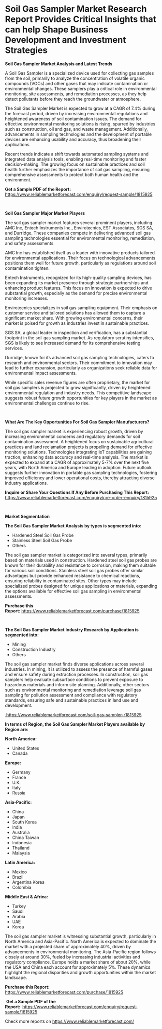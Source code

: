 <p><h1>Soil Gas Sampler Market Research Report Provides Critical Insights that can help Shape Business Development and Investment Strategies</h1></p><p><strong>Soil Gas Sampler Market Analysis and Latest Trends</strong></p>
<p><p>A Soil Gas Sampler is a specialized device used for collecting gas samples from the soil, primarily to analyze the concentration of volatile organic compounds (VOCs) and other gases that may indicate contamination or environmental changes. These samplers play a critical role in environmental monitoring, site assessments, and remediation processes, as they help detect pollutants before they reach the groundwater or atmosphere.</p><p>The Soil Gas Sampler Market is expected to grow at a CAGR of 7.4% during the forecast period, driven by increasing environmental regulations and heightened awareness of soil contamination issues. The demand for effective environmental monitoring solutions is rising, spurred by industries such as construction, oil and gas, and waste management. Additionally, advancements in sampling technologies and the development of portable devices are enhancing usability and accuracy, thus broadening their applications.</p><p>Recent trends indicate a shift towards automated sampling systems and integrated data analysis tools, enabling real-time monitoring and faster decision-making. The growing focus on sustainable practices and soil health further emphasizes the importance of soil gas sampling, ensuring comprehensive assessments to protect both human health and the environment.</p></p>
<p><strong>Get a Sample PDF of the Report:&nbsp;</strong> <a href="https://www.reliablemarketforecast.com/enquiry/request-sample/1815925?utm_campaign=2289&utm_medium=2&utm_source=Github&utm_content=ia&utm_term=19022025&utm_id=soil-gas-sampler">https://www.reliablemarketforecast.com/enquiry/request-sample/1815925</a></p>
<p>&nbsp;</p>
<p><strong>Soil Gas Sampler Major Market Players</strong></p>
<p><p>The soil gas sampler market features several prominent players, including AMC Inc, Entech Instruments Inc., Envirotecnics, EST Associates, SGS SA, and Durridge. These companies compete in delivering advanced soil gas sampling technologies essential for environmental monitoring, remediation, and safety assessments.</p><p>AMC Inc has established itself as a leader with innovative products tailored for environmental applications. Their focus on technological advancements positions them well for future growth, particularly as regulations around soil contamination tighten.</p><p>Entech Instruments, recognized for its high-quality sampling devices, has been expanding its market presence through strategic partnerships and enhancing product features. This focus on innovation is expected to drive substantial growth, especially as the demand for precise environmental monitoring increases.</p><p>Envirotecnics specializes in soil gas sampling equipment. Their emphasis on customer service and tailored solutions has allowed them to capture a significant market share. With growing environmental concerns, their market is poised for growth as industries invest in sustainable practices.</p><p>SGS SA, a global leader in inspection and verification, has a substantial footprint in the soil gas sampling market. As regulatory scrutiny intensifies, SGS is likely to see increased demand for its comprehensive testing services.</p><p>Durridge, known for its advanced soil gas sampling technologies, caters to research and environmental sectors. Their commitment to innovation may lead to further expansion, particularly as organizations seek reliable data for environmental impact assessments.</p><p>While specific sales revenue figures are often proprietary, the market for soil gas samplers is projected to grow significantly, driven by heightened environmental regulation and industry needs. This competitive landscape suggests robust future growth opportunities for key players in the market as environmental challenges continue to rise.</p></p>
<p>&nbsp;</p>
<p><strong>What Are The Key Opportunities For Soil Gas Sampler Manufacturers?</strong></p>
<p><p>The soil gas sampler market is experiencing robust growth, driven by increasing environmental concerns and regulatory demands for soil contamination assessment. A heightened focus on sustainable agricultural practices and land reclamation projects is propelling demand for effective monitoring solutions. Technologies integrating IoT capabilities are gaining traction, enhancing data accuracy and real-time analysis. The market is expected to expand at a CAGR of approximately 5-7% over the next five years, with North America and Europe leading in adoption. Future outlook suggests further innovation in portable gas sampling technologies, fostering improved efficiency and lower operational costs, thereby attracting diverse industry applications.</p></p>
<p><strong>Inquire or Share Your Questions If Any Before Purchasing This Report:</strong> <a href="https://www.reliablemarketforecast.com/enquiry/pre-order-enquiry/1815925?utm_campaign=2289&utm_medium=2&utm_source=Github&utm_content=ia&utm_term=19022025&utm_id=soil-gas-sampler">https://www.reliablemarketforecast.com/enquiry/pre-order-enquiry/1815925</a></p>
<p>&nbsp;</p>
<p><strong>Market Segmentation</strong></p>
<p><strong>The Soil Gas Sampler Market Analysis by types is segmented into:</strong></p>
<p><ul><li>Hardened Steel Soil Gas Probe</li><li>Stainless Steel Soil Gas Probe</li><li>Others</li></ul></p>
<p><p>The soil gas sampler market is categorized into several types, primarily based on materials used in construction. Hardened steel soil gas probes are known for their durability and resistance to corrosion, making them suitable for various soil conditions. Stainless steel soil gas probes offer similar advantages but provide enhanced resistance to chemical reactions, ensuring reliability in contaminated sites. Other types may include specialized probes designed for unique applications or materials, expanding the options available for effective soil gas sampling in environmental assessments.</p></p>
<p><strong>Purchase this Report:&nbsp;</strong><a href="https://www.reliablemarketforecast.com/purchase/1815925?utm_campaign=2289&utm_medium=2&utm_source=Github&utm_content=ia&utm_term=19022025&utm_id=soil-gas-sampler">https://www.reliablemarketforecast.com/purchase/1815925</a></p>
<p>&nbsp;</p>
<p><strong>The Soil Gas Sampler Market Industry Research by Application is segmented into:</strong></p>
<p><ul><li>Mining</li><li>Construction Industry</li><li>Others</li></ul></p>
<p><p>The soil gas sampler market finds diverse applications across several industries. In mining, it is utilized to assess the presence of harmful gases and ensure safety during extraction processes. In construction, soil gas samplers help evaluate subsurface conditions to prevent exposure to hazardous materials and inform site planning. Additionally, other sectors such as environmental monitoring and remediation leverage soil gas sampling for pollution assessment and compliance with regulatory standards, ensuring safe and sustainable practices in land use and development.</p></p>
<p><a href="https://www.reliablemarketforecast.com/soil-gas-sampler-r1815925?utm_campaign=2289&utm_medium=2&utm_source=Github&utm_content=ia&utm_term=19022025&utm_id=soil-gas-sampler">&nbsp;https://www.reliablemarketforecast.com/soil-gas-sampler-r1815925</a></p>
<p><strong>In terms of Region, the Soil Gas Sampler Market Players available by Region are:</strong></p>
<p>
    <p> <strong> North America: </strong>
        <ul>
            <li>United States</li>
            <li>Canada</li>
        </ul>
        </p> 
    <p> <strong> Europe: </strong>
        <ul>
            <li>Germany</li>
            <li>France</li>
            <li>U.K.</li>
            <li>Italy</li>
            <li>Russia</li>
        </ul>
        </p> 
    <p> <strong> Asia-Pacific: </strong>
        <ul>
            <li>China</li>
            <li>Japan</li>
            <li>South Korea</li>
            <li>India</li>
            <li>Australia</li>
            <li>China Taiwan</li>
            <li>Indonesia</li>
            <li>Thailand</li>
            <li>Malaysia</li>
        </ul>
        </p> 
    <p> <strong> Latin America: </strong>
        <ul>
            <li>Mexico</li>
            <li>Brazil</li>
            <li>Argentina Korea</li>
            <li>Colombia</li>
        </ul>
        </p> 
    <p> <strong> Middle East & Africa: </strong>
        <ul>
            <li>Turkey</li>
            <li>Saudi</li>
            <li>Arabia</li>
            <li>UAE</li>
            <li>Korea</li>
        </ul>
    </p>
    </p>
<p><p>The soil gas sampler market is witnessing substantial growth, particularly in North America and Asia-Pacific. North America is expected to dominate the market with a projected share of approximately 40%, driven by advancements in environmental monitoring. The Asia-Pacific region follows closely at around 30%, fueled by increasing industrial activities and regulatory compliance. Europe holds a market share of about 20%, while the USA and China each account for approximately 5%. These dynamics highlight the regional disparities and growth opportunities within the market landscape.</p></p>
<p><strong>Purchase this Report: </strong><a href="https://www.reliablemarketforecast.com/purchase/1815925?utm_campaign=2289&utm_medium=2&utm_source=Github&utm_content=ia&utm_term=19022025&utm_id=soil-gas-sampler">https://www.reliablemarketforecast.com/purchase/1815925</a></p>
<p>&nbsp;<strong>Get a Sample PDF of the Report:&nbsp;&nbsp;</strong><a href="https://www.reliablemarketforecast.com/enquiry/request-sample/1815925?utm_campaign=2289&utm_medium=2&utm_source=Github&utm_content=ia&utm_term=19022025&utm_id=soil-gas-sampler">https://www.reliablemarketforecast.com/enquiry/request-sample/1815925</a></p>
<p><strong></strong></p>
<p>Check more reports on <a href="https://www.reliablemarketforecast.com/?utm_campaign=2289&utm_medium=2&utm_source=Github&utm_content=ia&utm_term=19022025&utm_id=soil-gas-sampler">https://www.reliablemarketforecast.com/</a></p>